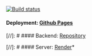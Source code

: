 [![Build status](https://ci.appveyor.com/api/projects/status/6tv4vvw98qlvkyq3/branch/master?svg=true)](https://ci.appveyor.com/project/T236522vfbfb/Diplom-BOT)

#### Deployment:  <a href="https://T236522vfbfb.github.io/Diplom-BOT/">Github Pages</a>

[//]: # #### Backend:  <a href="https://github.com/T236522vfbfb/Diplom-BOT_b">Repository</a>

[//]: # #### Server:  <a href="https://Diplom-BOT.onrender.com">Render</a>*